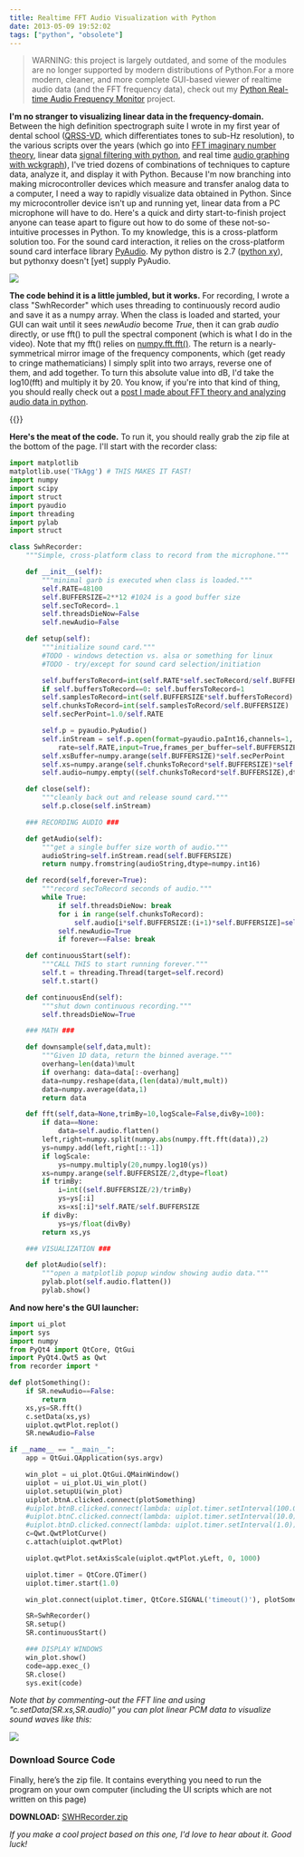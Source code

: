 ```yaml
---
title: Realtime FFT Audio Visualization with Python
date: 2013-05-09 19:52:02
tags: ["python", "obsolete"]
---
```




>  WARNING: this project is largely outdated, and some of the modules are no longer supported by modern distributions of Python.For a more modern, cleaner, and more complete GUI-based viewer of realtime audio data (and the FFT frequency data), check out my [Python Real-time Audio Frequency Monitor](https://www.swharden.com/wp/2016-07-31-real-time-audio-monitor-with-pyqt/) project.

__I'm no stranger to visualizing linear data in the frequency-domain.__ Between the high definition spectrograph suite I wrote in my first year of dental school ([QRSS-VD](http://www.swharden.com/blog/qrss_vd/), which differentiates tones to sub-Hz resolution), to the various scripts over the years (which go into [FFT imaginary number theory](http://www.swharden.com/blog/2010-06-23-insights-into-ffts-imaginary-numbers-and-accurate-spectrographs/), linear data [signal filtering with python](http://www.swharden.com/blog/2009-01-21-signal-filtering-with-python/), and real time [audio graphing with wckgraph](http://www.swharden.com/blog/2010-03-05-realtime-fft-graph-of-audio-wav-file-or-microphone-input-with-python-scipy-and-wckgraph/)), I've tried dozens of combinations of techniques to capture data, analyze it, and display it with Python. Because I'm now branching into making microcontroller devices which measure and transfer analog data to a computer, I need a way to rapidly visualize data obtained in Python. Since my microcontroller device isn't up and running yet, linear data from a PC microphone will have to do.  Here's a quick and dirty start-to-finish project anyone can tease apart to figure out how to do some of these not-so-intuitive processes in Python. To my knowledge, this is a cross-platform solution too. For the sound card interaction, it relies on the cross-platform sound card interface library [PyAudio](http://people.csail.mit.edu/hubert/pyaudio/). My python distro is 2.7 ([python xy](https://code.google.com/p/pythonxy/)), but pythonxy doesn't [yet] supply PyAudio.


<div class="text-center img-border">

![](https://swharden.com/static/2013/05/09/realtime-fft-spectrum-python-pyqwt-graph.png)

</div>

__The code behind it is a little jumbled, but it works.__ For recording, I wrote a class "SwhRecorder" which uses threading to continuously record audio and save it as a numpy array. When the class is loaded and started, your GUI can wait until it sees _newAudio_ become _True_, then it can grab _audio_ directly, or use fft() to pull the spectral component (which is what I do in the video). Note that my fft() relies on [numpy.fft.fft()](http://docs.scipy.org/doc/numpy/reference/generated/numpy.fft.fft.html). The return is a nearly-symmetrical mirror image of the frequency components, which (get ready to cringe mathematicians) I simply split into two arrays, reverse one of them, and add together. To turn this absolute value into dB, I'd take the log10(fft) and multiply it by 20. You know, if you're into that kind of thing, you should really check out a [post I made about FFT theory and analyzing audio data in python](http://www.swharden.com/blog/2010-06-23-insights-into-ffts-imaginary-numbers-and-accurate-spectrographs/).

{{<youtube vQ1e47VXxZg>}}

__Here's the meat of the code.__ To run it, you should really grab the zip file at the bottom of the page. I'll start with the recorder class:

```python
import matplotlib
matplotlib.use('TkAgg') # THIS MAKES IT FAST!
import numpy
import scipy
import struct
import pyaudio
import threading
import pylab
import struct

class SwhRecorder:
    """Simple, cross-platform class to record from the microphone."""

    def __init__(self):
        """minimal garb is executed when class is loaded."""
        self.RATE=48100
        self.BUFFERSIZE=2**12 #1024 is a good buffer size
        self.secToRecord=.1
        self.threadsDieNow=False
        self.newAudio=False

    def setup(self):
        """initialize sound card."""
        #TODO - windows detection vs. alsa or something for linux
        #TODO - try/except for sound card selection/initiation

        self.buffersToRecord=int(self.RATE*self.secToRecord/self.BUFFERSIZE)
        if self.buffersToRecord==0: self.buffersToRecord=1
        self.samplesToRecord=int(self.BUFFERSIZE*self.buffersToRecord)
        self.chunksToRecord=int(self.samplesToRecord/self.BUFFERSIZE)
        self.secPerPoint=1.0/self.RATE

        self.p = pyaudio.PyAudio()
        self.inStream = self.p.open(format=pyaudio.paInt16,channels=1,
            rate=self.RATE,input=True,frames_per_buffer=self.BUFFERSIZE)
        self.xsBuffer=numpy.arange(self.BUFFERSIZE)*self.secPerPoint
        self.xs=numpy.arange(self.chunksToRecord*self.BUFFERSIZE)*self.secPerPoint
        self.audio=numpy.empty((self.chunksToRecord*self.BUFFERSIZE),dtype=numpy.int16)

    def close(self):
        """cleanly back out and release sound card."""
        self.p.close(self.inStream)

    ### RECORDING AUDIO ###

    def getAudio(self):
        """get a single buffer size worth of audio."""
        audioString=self.inStream.read(self.BUFFERSIZE)
        return numpy.fromstring(audioString,dtype=numpy.int16)

    def record(self,forever=True):
        """record secToRecord seconds of audio."""
        while True:
            if self.threadsDieNow: break
            for i in range(self.chunksToRecord):
                self.audio[i*self.BUFFERSIZE:(i+1)*self.BUFFERSIZE]=self.getAudio()
            self.newAudio=True
            if forever==False: break

    def continuousStart(self):
        """CALL THIS to start running forever."""
        self.t = threading.Thread(target=self.record)
        self.t.start()

    def continuousEnd(self):
        """shut down continuous recording."""
        self.threadsDieNow=True

    ### MATH ###

    def downsample(self,data,mult):
        """Given 1D data, return the binned average."""
        overhang=len(data)%mult
        if overhang: data=data[:-overhang]
        data=numpy.reshape(data,(len(data)/mult,mult))
        data=numpy.average(data,1)
        return data

    def fft(self,data=None,trimBy=10,logScale=False,divBy=100):
        if data==None:
            data=self.audio.flatten()
        left,right=numpy.split(numpy.abs(numpy.fft.fft(data)),2)
        ys=numpy.add(left,right[::-1])
        if logScale:
            ys=numpy.multiply(20,numpy.log10(ys))
        xs=numpy.arange(self.BUFFERSIZE/2,dtype=float)
        if trimBy:
            i=int((self.BUFFERSIZE/2)/trimBy)
            ys=ys[:i]
            xs=xs[:i]*self.RATE/self.BUFFERSIZE
        if divBy:
            ys=ys/float(divBy)
        return xs,ys

    ### VISUALIZATION ###

    def plotAudio(self):
        """open a matplotlib popup window showing audio data."""
        pylab.plot(self.audio.flatten())
        pylab.show()
```

__And now here's the GUI launcher:__

```python
import ui_plot
import sys
import numpy
from PyQt4 import QtCore, QtGui
import PyQt4.Qwt5 as Qwt
from recorder import *

def plotSomething():
    if SR.newAudio==False:
        return
    xs,ys=SR.fft()
    c.setData(xs,ys)
    uiplot.qwtPlot.replot()
    SR.newAudio=False

if __name__ == "__main__":
    app = QtGui.QApplication(sys.argv)

    win_plot = ui_plot.QtGui.QMainWindow()
    uiplot = ui_plot.Ui_win_plot()
    uiplot.setupUi(win_plot)
    uiplot.btnA.clicked.connect(plotSomething)
    #uiplot.btnB.clicked.connect(lambda: uiplot.timer.setInterval(100.0))
    #uiplot.btnC.clicked.connect(lambda: uiplot.timer.setInterval(10.0))
    #uiplot.btnD.clicked.connect(lambda: uiplot.timer.setInterval(1.0))
    c=Qwt.QwtPlotCurve()
    c.attach(uiplot.qwtPlot)

    uiplot.qwtPlot.setAxisScale(uiplot.qwtPlot.yLeft, 0, 1000)

    uiplot.timer = QtCore.QTimer()
    uiplot.timer.start(1.0)

    win_plot.connect(uiplot.timer, QtCore.SIGNAL('timeout()'), plotSomething)

    SR=SwhRecorder()
    SR.setup()
    SR.continuousStart()

    ### DISPLAY WINDOWS
    win_plot.show()
    code=app.exec_()
    SR.close()
    sys.exit(code)
```

_Note that by commenting-out the FFT line and using "c.setData(SR.xs,SR.audio)" you can plot linear PCM data to visualize sound waves like this:_

<div class="text-center img-border">

![](https://swharden.com/static/2013/05/09/pcm.png)

</div>

### Download Source Code

Finally, here’s the zip file. It contains everything you need to run the program on your own computer (including the UI scripts which are not written on this page)

**DOWNLOAD:** [SWHRecorder.zip](https://swharden.com/static/2013/05/09/SWHRecorder.zip)

_If you make a cool project based on this one, I'd love to hear about it. Good luck!_


